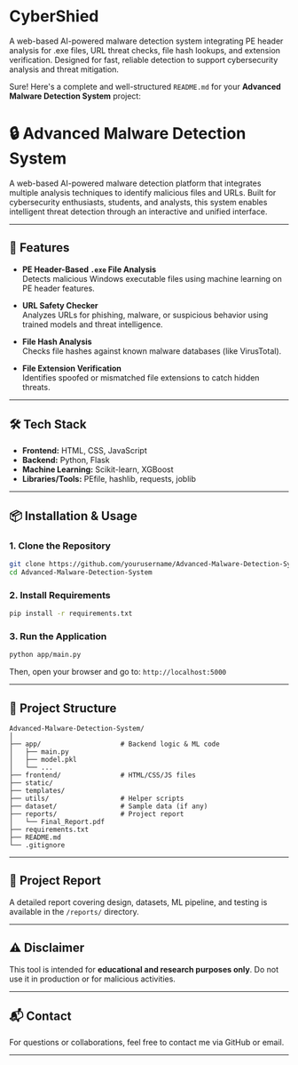 # CyberShied
A web-based AI-powered malware detection system integrating PE header analysis for .exe files, URL threat checks, file hash lookups, and extension verification. Designed for fast, reliable detection to support cybersecurity analysis and threat mitigation.

Sure! Here's a complete and well-structured `README.md` for your **Advanced Malware Detection System** project:



# 🔒 Advanced Malware Detection System

A web-based AI-powered malware detection platform that integrates multiple analysis techniques to identify malicious files and URLs. Built for cybersecurity enthusiasts, students, and analysts, this system enables intelligent threat detection through an interactive and unified interface.

---

## 🚀 Features

- **PE Header-Based `.exe` File Analysis**  
  Detects malicious Windows executable files using machine learning on PE header features.

- **URL Safety Checker**  
  Analyzes URLs for phishing, malware, or suspicious behavior using trained models and threat intelligence.

- **File Hash Analysis**  
  Checks file hashes against known malware databases (like VirusTotal).

- **File Extension Verification**  
  Identifies spoofed or mismatched file extensions to catch hidden threats.

---

## 🛠️ Tech Stack

- **Frontend:** HTML, CSS, JavaScript  
- **Backend:** Python, Flask  
- **Machine Learning:** Scikit-learn, XGBoost  
- **Libraries/Tools:** PEfile, hashlib, requests, joblib

---

## 📦 Installation & Usage

### 1. Clone the Repository

```bash
git clone https://github.com/yourusername/Advanced-Malware-Detection-System.git
cd Advanced-Malware-Detection-System
```

### 2. Install Requirements

```bash
pip install -r requirements.txt
```

### 3. Run the Application

```bash
python app/main.py
```

Then, open your browser and go to:
`http://localhost:5000`

---

## 📁 Project Structure

```
Advanced-Malware-Detection-System/
│
├── app/                    # Backend logic & ML code
│   ├── main.py
│   ├── model.pkl
│   └── ...
├── frontend/               # HTML/CSS/JS files
├── static/
├── templates/
├── utils/                  # Helper scripts
├── dataset/                # Sample data (if any)
├── reports/                # Project report
│   └── Final_Report.pdf
├── requirements.txt
├── README.md
└── .gitignore
```

---

## 📄 Project Report

A detailed report covering design, datasets, ML pipeline, and testing is available in the `/reports/` directory.

---

## ⚠️ Disclaimer

This tool is intended for **educational and research purposes only**. Do not use it in production or for malicious activities.

---

## 📬 Contact

For questions or collaborations, feel free to contact me via GitHub or email.

---

